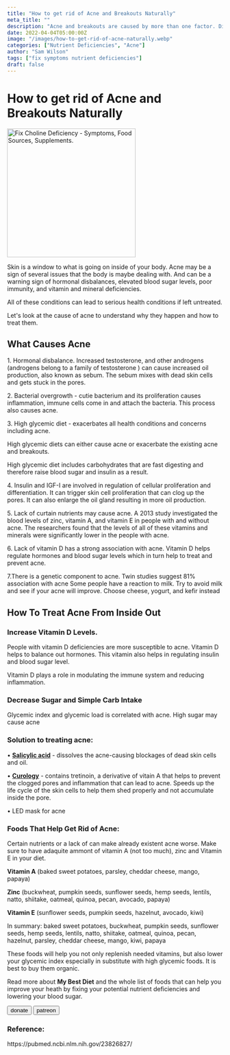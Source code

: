 ```yaml
---
title: "How to get rid of Acne and Breakouts Naturally"
meta_title: ""
description: "Acne and breakouts are caused by more than one factor. Discover undelining issues and how to fix them to get rid of acne"
date: 2022-04-04T05:00:00Z
image: "/images/how-to-get-rid-of-acne-naturally.webp"
categories: ["Nutrient Deficiencies", "Acne"]
author: "Sam Wilson"
tags: ["fix symptoms nutrient deficiencies"]
draft: false
---
```


 <h1>How to get rid of Acne and Breakouts Naturally</h1>
            <img alt="Fix Choline Deficiency - Symptoms, Food Sources, Supplements."" class="responsiveimg-300" width="300" height="300" alt="longevity secrets how to stay young" src="../../../images/optimize-you-fitness-for-longevity-600.webp" />
        
 <p>Skin is a window to what is going on inside of your body.
        Acne may be a sign of several issues that the body is maybe dealing with. And can be a warning sign of hormonal disbalances, elevated blood sugar levels, poor immunity, and vitamin and mineral deficiencies.
 <p>All of these conditions can lead to serious health conditions if left untreated.
  <p>Let's look at the cause of acne to understand why they happen and how to treat them.</p>
    <h2>What Causes Acne</h2>
 <p> 1. Hormonal disbalance. Increased testosterone, and other androgens (androgens belong to a family of testosterone ) can cause increased oil production, also known as sebum. The sebum mixes with dead skin cells and gets stuck in the pores.</p>
<p> 2. Bacterial overgrowth - cutie bacterium and its proliferation causes inflammation, immune cells come in and attach the bacteria. This process also causes acne.</p>
  <p> 3. High glycemic diet - exacerbates all health conditions and concerns including acne.</p>
   <p> High glycemic diets can either  cause acne or exacerbate the existing acne and breakouts.</p>

   <p>High glycemic diet includes carbohydrates that are fast digesting and therefore raise blood sugar and insulin as a result.</p>
 <p> 4. Insulin and IGF-I are involved in regulation of cellular proliferation and differentiation. It can trigger skin cell proliferation that can clog up the pores.  It can also enlarge the oil gland resulting in more oil production.</p>
 <p> 5. Lack of curtain nutrients may cause acne. A 2013 study  investigated the blood levels of zinc, vitamin A, and vitamin E in people with and without acne. The researchers found that the levels of all of these vitamins and minerals were significantly lower in the people with acne.</p>
 <p> 6. Lack of vitamin D has a strong association with acne. Vitamin D helps regulate hormones and blood sugar levels which in turn help to treat and prevent acne.</p>
 <p> 7.There is a genetic component to acne. Twin studies suggest 81% association with acne
        Some people have a reaction to milk. Try to avoid milk and see if your acne will improve. Choose cheese, yogurt, and kefir instead</p>
 <h2>How To Treat Acne From Inside Out</h2>
  <h3>Increase Vitamin D Levels.</h3>
  <p>People with vitamin D deficiencies are more susceptible to acne. Vitamin D helps to balance out hormones.  This vitamin also helps in regulating insulin and blood sugar level.</p>
 <p>Vitamin D plays a role in modulating the immune system and reducing inflammation.</p>
 <h3>Decrease Sugar and Simple Carb Intake</h3>
  <p>Glycemic index and glycemic load is correlated with acne.
              High sugar may cause acne</p>
<h3> Solution to treating acne:</h3>
  <p>&bull; <a target="_blank" href="https://www.amazon.com/Roche-Posay-Effaclar-Clarifying-Solution-Salicylic/dp/B00LO2RO7K?ref_=pb_hm_dp_T2&_encoding=UTF8&tag=irinawink-20&linkCode=ur2&linkId=d7bb1feec2d482c8fca0fb5c28e5e7dc&camp=1789&creative=9325"><b>Salicylic acid</b></a> - dissolves the acne-causing blockages of dead skin cells and oil.</p>
     <p>&bull; <a target="_blank" href="https://app.curology.com/r/h8x7m2w3?utms=3"><b>Curology</b></a> - contains tretinoin, a derivative of vitain A that helps to prevent the clogged pores and inflammation that can lead to acne. Speeds up the life cycle of the skin cells to help them shed properly and not accumulate inside the pore.</p>
     <p>&bull; LED mask for acne</p>
                <h3>Foods That Help Get Rid of Acne:</h3>
                           <p>Certain nutrients or a lack of can make already existent acne worse. Make sure to have adaquite ammont of vitamin A (not too much), zinc and Vitamin E in your diet.</p>
  <p><b>Vitamin A</b> (baked sweet potatoes, parsley, cheddar cheese, mango, papaya)</p>
 <p><b>Zinc</b> (buckwheat, pumpkin seeds, sunflower seeds, hemp seeds, lentils, natto, shiitake, oatmeal, quinoa, pecan, avocado, papaya)</p>
 <p><b>Vitamin E</b> (sunflower seeds, pumpkin seeds, hazelnut, avocado, kiwi)</p>
 <p>In summary: baked sweet potatoes, buckwheat, pumpkin seeds, sunflower seeds, hemp seeds, lentils, natto, shiitake, oatmeal, quinoa, pecan,  hazelnut, parsley, cheddar cheese, mango, kiwi, papaya</p>
 <p>These foods will help you not only replenish needed vitamins, but also lower your glycemic index especially in substitute with high glycemic foods. It is best to buy them organic.</p>

 <p>Read more about <b>My Best Diet</b> and the whole list of foods that can help you improve your heath by fixing your potential nutrient deficiencies and lowering your blood sugar.</p>
 <a title="donate for the work I do" href="https://www.paypal.com/donate/?hosted_button_id=K8LSS4ZAPEAG8" target="_blank"><button class="donate">
                            donate
</button></a>
 <a title="donate for the work I do" href="https://www.patreon.com/thenowrealm" target="_blank"><button class="patreon">
                    patreon
  </button></a>
  <h3> Reference:</h3>
   https://pubmed.ncbi.nlm.nih.gov/23826827/